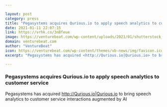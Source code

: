 ```yaml
---

layout: post
category: press
title: "Pegasystems acquires Qurious.io to apply speech analytics to customer service"
date: 2021-01-11 22:07:15
link: https://vrhk.co/3nBfeue
image: https://venturebeat.com/wp-content/uploads/2021/01/shutterstock_572804956-e1516199341990-cropped.jpg?w=1200&strip=all
domain: venturebeat.com
author: "VentureBeat"
icon: https://venturebeat.com/wp-content/themes/vb-news/img/favicon.ico
excerpt: "Pegasystems has acquired <http://Qurious.io|Qurious.io> to bring speech analytics to customer service interactions augmented by AI"

---
```


### Pegasystems acquires Qurious.io to apply speech analytics to customer service

Pegasystems has acquired <http://Qurious.io|Qurious.io> to bring speech analytics to customer service interactions augmented by AI